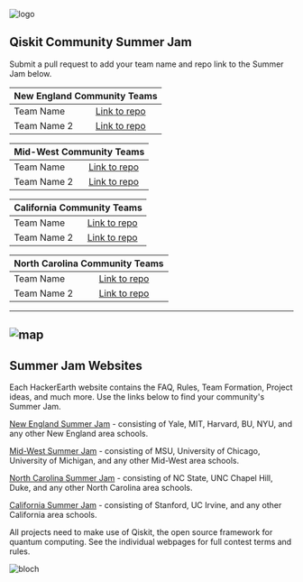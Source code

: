 ![logo](https://github.com/qiskit-community/qiskit-summer-jam-20/blob/master/CommunitySummerJam_Maps_Logos_Icons-39.png)

## Qiskit Community Summer Jam
Submit a pull request to add your team name and repo link to the Summer Jam below.


<table>
<thead>
<tr>
<th colspan="2">New England Community Teams</th>
</tr>
</thead>
<tbody>
    <tr><td>Team Name</td> <td><a href="www.qiskit.org">Link to repo</a></td></tr>
    <tr><td>Team Name 2</td><td><a href="www.ibm.com">Link to repo</a></td></tr>
</tbody>
</table>

<table>
<thead>
<tr>
<th colspan="2">Mid-West Community Teams</th>
</tr>
</thead>
<tbody>
    <tr><td>Team Name</td> <td><a href="www.qiskit.org">Link to repo</a></td></tr>
    <tr><td>Team Name 2</td><td><a href="www.ibm.com">Link to repo</a></td></tr>
</tbody>
</table>

    
<table>
<thead>
<tr>
<th colspan="2">California Community Teams</th>
</tr>
</thead>
<tbody>
    <tr><td>Team Name</td> <td><a href="www.qiskit.org">Link to repo</a></td></tr>
    <tr><td>Team Name 2</td><td><a href="www.ibm.com">Link to repo</a></td></tr>
</tbody>
</table>

<table>
<thead>
<tr>
<th colspan="2">North Carolina Community Teams</th>
</tr>
</thead>
<tbody>
    <tr><td>Team Name</td> <td><a href="www.qiskit.org">Link to repo</a></td></tr>
    <tr><td>Team Name 2</td><td><a href="www.ibm.com">Link to repo</a></td></tr>
</tbody>
</table>



------
![map](https://github.com/qiskit-community/qiskit-summer-jam-20/blob/master/CommunityJam_Map-01compress.png)
------

## Summer Jam Websites

Each HackerEarth website contains the FAQ, Rules, Team Formation, Project ideas, and much more. Use the links below to find your community's Summer Jam.

[New England Summer Jam](https://qiskit-community-summer-jam-new-england.hackerearth.com/) - consisting of Yale, MIT, Harvard, BU, NYU, and any other New England area schools. 

[Mid-West Summer Jam](https://qiskit-community-summer-jam-new-england.hackerearth.com/) - consisting of MSU, University of Chicago, University of Michigan, and any other Mid-West area schools. 

[North Carolina Summer Jam](https://qiskit-community-summer-jam-new-england.hackerearth.com/) - consisting of NC State, UNC Chapel Hill, Duke, and any other North Carolina area schools. 

[California Summer Jam](https://qiskit-community-summer-jam-new-england.hackerearth.com/) - consisting of Stanford, UC Irvine, and any other California area schools. 


All projects need to make use of Qiskit, the open source framework for quantum computing. See the individual webpages for full contest terms and rules.


![bloch](https://github.com/qiskit-community/qiskit-summer-jam-20/blob/master/CommunitySummerJam_Maps_Logos_Icons-22.png)


